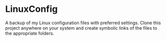 # LinuxConfig
A backup of my Linux configuration files with preferred settings. 
Clone this project anywhere on your system and create symbolic links of the files to the appropriate folders. 
